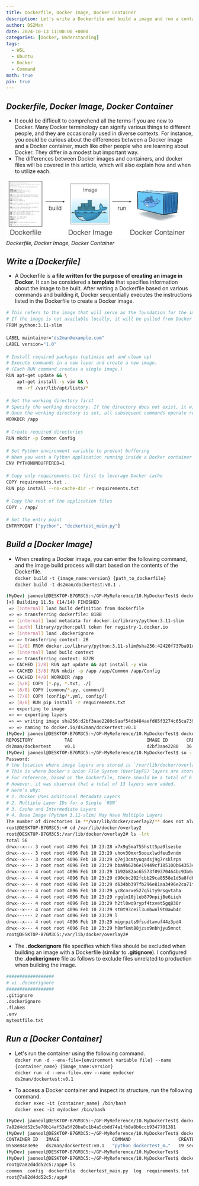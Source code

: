 ```yaml
---
title: Dockerfile, Docker Image, Docker Container
description: Let's write a Dockerfile and build a image and run a container.
author: DS2Man
date: 2024-10-13 11:00:00 +0000
categories: [Docker, Understanding]
tags:
  - WSL
  - Ubuntu
  - Docker
  - Command
math: true
pin: true
---
```


## *Dockerfile, Docker Image, Docker Container*

- It could be difficult to comprehend all the terms if you are new to Docker. Many Docker terminology can signify various things to different people, and they are occasionally used in diverse contexts. For instance, you could be curious about the differences between a Docker image and a Docker container, much like other people who are learning about Docker. They differ in a modest but important way.    
- The differences between Docker images and containers, and docker files will be covered in this article, which will also explain how and when to utilize each.

![Dockerfile, Image, Container](/assets/img/2024-10-12-Docker-Understanding3_1.png)
_Dockerfile, Docker Image, Docker Container_

## *Write a [Dockerfile]*

- A Dockerfile is **a file written for the purpose of creating an image in Docker**.  It can be considered a **template** that specifies information about the image to be built.  After writing a Dockerfile based on various commands and building it, Docker sequentially executes the instructions listed in the Dockerfile to create a Docker image.

<!--
https://hstory0208.tistory.com/entry/Docker-dockerfile의-개념과-작성법에-대해-알아보자
도커파일은 **docker 에서 이미지를 생성하기 위한 용도로 작성하는 파일**이다.
만들 이미지에 대한 정보를 기술해 둔 템플릿(template) 이라고 보면 된다.
여러가지 명령어를 토대로 Dockerfile을 작성한 후 빌드면 Docker는 Dockerfile에 나열된 명령문을 차례대로 수행하며 DockerImage를 생성한다.
-->

```bash
# This refers to the image that will serve as the foundation for the image being created.  
# If the image is not available locally, it will be pulled from Docker Hub.
FROM python:3.11-slim

LABEL maintainer="ds2man@example.com"
LABEL version="1.0"

# Install required packages (optimize apt and clean up)
# Execute commands in a new layer and create a new image.  
# (Each RUN command creates a single image.)
RUN apt-get update && \
    apt-get install -y vim && \
    rm -rf /var/lib/apt/lists/*

# Set the working directory first
# Specify the working directory. If the directory does not exist, it will be created.  
# Once the working directory is set, all subsequent commands operate relative to this directory
WORKDIR /app

# Create required directories
RUN mkdir -p Common Config

# Set Python environment variable to prevent buffering
# When you want a Python application running inside a Docker container to output logs immediately.
ENV PYTHONUNBUFFERED=1 

# Copy only requirements.txt first to leverage Docker cache
COPY requirements.txt .
RUN pip install --no-cache-dir -r requirements.txt

# Copy the rest of the application files
COPY . /app/

# Set the entry point
ENTRYPOINT ["python", "dockertest_main.py"]
```

## *Build a [Docker Image]*

- When creating a Docker image, you can enter the following command, and the image build process will start based on the contents of the Dockerfile.     
	`docker build -t {image_name:version} {path_to_dockerfile}`    
	`docker build -t ds2man/dockertest:v0.1 .`   

<!--
도커 이미지를 만들 때 아래와 같이 명령어를 입력하면 작성한 도커파일의 내용을 기반으로 이미지 빌드가 시작된다.
-->

```bash
(MyDev) jaoneol@DESKTOP-B7GM3C5:~/GP-MyReference/10.MyDockerTest$ docker build -t ds2man/dockertest:v0.1 .
[+] Building 11.5s (14/14) FINISHED                                                                                                                                                                                                                  docker:default
 => [internal] load build definition from dockerfile                                                                                                                                                                                                           0.0s
 => => transferring dockerfile: 818B                                                                                                                                                                                                                           0.0s
 => [internal] load metadata for docker.io/library/python:3.11-slim                                                                                                                                                                                            1.7s
 => [auth] library/python:pull token for registry-1.docker.io                                                                                                                                                                                                  0.0s
 => [internal] load .dockerignore                                                                                                                                                                                                                              0.0s
 => => transferring context: 2B                                                                                                                                                                                                                                0.0s
 => [1/8] FROM docker.io/library/python:3.11-slim@sha256:42420f737ba91d509fc60d5ed65ed0492678a90c561e1fa08786ae8ba8b52eda                                                                                                                                      0.0s
 => [internal] load build context                                                                                                                                                                                                                              0.0s
 => => transferring context: 877B                                                                                                                                                                                                                              0.0s
 => CACHED [2/8] RUN apt update && apt install -y vim                                                                                                                                                                                                          0.0s
 => CACHED [3/8] RUN mkdir -p /app /app/Common /app/Config                                                                                                                                                                                                     0.0s
 => CACHED [4/8] WORKDIR /app                                                                                                                                                                                                                                  0.0s
 => [5/8] COPY [*.py, *.txt, ./]                                                                                                                                                                                                                               0.0s
 => [6/8] COPY [common/*.py, common/]                                                                                                                                                                                                                          0.0s
 => [7/8] COPY [config/*.yml, config/]                                                                                                                                                                                                                         0.0s
 => [8/8] RUN pip install -r requirements.txt                                                                                                                                                                                                                  9.0s
 => exporting to image                                                                                                                                                                                                                                         0.6s 
 => => exporting layers                                                                                                                                                                                                                                        0.5s 
 => => writing image sha256:d2bf3aae2280c9aaf54db484aefd65f3274c65ca739611b989a12de1febcb489                                                                                                                                                                   0.0s 
 => => naming to docker.io/ds2man/dockertest:v0.1                                                                                                                                                                                                              0.0s 
(MyDev) jaoneol@DESKTOP-B7GM3C5:~/GP-MyReference/10.MyDockerTest$ docker images
REPOSITORY            TAG                            IMAGE ID       CREATED          SIZE                                                                                                                                                                           
ds2man/dockertest     v0.1                           d2bf3aae2280   36 seconds ago   440MB
(MyDev) jaoneol@DESKTOP-B7GM3C5:~/GP-MyReference/10.MyDockerTest$ su -
Password: 
# the location where image layers are stored is `/var/lib/docker/overlay2`.    
# This is where Docker's Union File System (OverlayFS) layers are stored.
# For reference, based on the Dockerfile, there should be a total of 6 layers(1 `FROM`, 3 `RUN`, and 2 `COPY`). 
# However, it was observed that a total of 13 layers were added.
# Here’s why:
# 1. Docker Uses Additional Metadata Layers
# 2. Multiple Layer IDs for a Single `RUN`
# 3. Cache and Intermediate Layers
# 4. Base Image (Python 3.11-slim) May Have Multiple Layers
The number of directories in **/var/lib/docker/overlay2/** does not always directly correspond to the number of layers in your Docker image. Here’s why:
root@DESKTOP-B7GM3C5:~# cd /var/lib/docker/overlay2
root@DESKTOP-B7GM3C5:/var/lib/docker/overlay2# ls -lrt
total 56
drwx--x--- 3 root root 4096 Feb 10 23:28 x7x9g5ma755hstt5pa9lsesbe
drwx--x--- 3 root root 4096 Feb 10 23:29 uhov30mxr5oouxlwdfeu5vndm
drwx--x--- 3 root root 4096 Feb 10 23:29 q7ej3cmtyuqadsj9g7rsklrpn
drwx--x--- 3 root root 4096 Feb 10 23:29 bba9b62b6e19449cf185100b6435349ea98942de2ff8f30415909d62aadb5cc7
drwx--x--- 4 root root 4096 Feb 10 23:29 1b92b82ac65573f09370464bc93b0494317c67a2e1d53fd39d348e6119d5b153
drwx--x--- 4 root root 4096 Feb 10 23:29 d90cbc202fcbb29ca8558e1d5a8fd601751739eb65939aadf0a217f2f587630d
drwx--x--- 4 root root 4096 Feb 10 23:29 d634bb397fb296e81aa3496e2ca71fb7e84a86e45ca4b135e4b280c08609ad6f
drwx--x--- 4 root root 4096 Feb 10 23:29 yc8cnrxe527q5ity9rsgvtaha
drwx--x--- 4 root root 4096 Feb 10 23:29 rgqlm10jleb879npij8e6iiqh
drwx--x--- 4 root root 4096 Feb 10 23:29 h2tl0wo9rypf4txvet5gq830r
drwx--x--- 4 root root 4096 Feb 10 23:29 st0t93ceil3umbwnl9t0awb4c
drwx------ 2 root root 4096 Feb 10 23:29 l
drwx--x--- 4 root root 4096 Feb 10 23:29 migrpzts9fsudtavuf44z3pd4
drwx--x--- 4 root root 4096 Feb 10 23:29 h0mfkmt88jzso9nbhjyu5mnot
root@DESKTOP-B7GM3C5:/var/lib/docker/overlay2# 
```

- The **.dockerignore** file specifies which files should be excluded when building an image with a Dockerfile (similar to **.gitignore**).  I configured the **.dockerignore** file as follows to exclude files unrelated to production when building the image.

<!--
**.dockerignore**파일은 Dockerfile로 이미지를 빌드할 때 어떤 파일을 제외시킬 것인지를 명시하는 파일입니다.(.gitignore와 유사함)
**.dockerignore**파일을 다음과 같이 구성하여 프로덕션과 관련없는 파일들을 이미지를 빌드할 때 제외시켜 주었습니다.
-->

```bash
##################
# vi .dockerignore
##################
.gitignore
.dockerignore
.flake8
.env
mytestfile.txt
```

## *Run a [Docker Container]*

- Let's run the container using the following command.    
	`docker run -d --env-file={environment variable file} --name {container_name} {image_name:version}`    
	`docker run -d --env-file=.env --name mydocker ds2man/dockertest:v0.1`

- To access a Docker container and inspect its structure, run the following command.    
	`docker exec -it {container_name} /bin/bash`    
	`docker exec -it mydocker /bin/bash`

```bash
(MyDev) jaoneol@DESKTOP-B7GM3C5:~/GP-MyReference/10.MyDockerTest$ docker run -d --env-file=.env --name mydocker ds2man/dockertest:v0.1
7a82d4dd52c5e78b14af53a5f28ba0c1b4a5cbdd74a1fb8a8b6ccb9347701381
(MyDev) jaoneol@DESKTOP-B7GM3C5:~/GP-MyReference/10.MyDockerTest$ docker ps
CONTAINER ID   IMAGE                    COMMAND                  CREATED          STATUS          PORTS     NAMES
0558e84e3e9e   ds2man/dockertest:v0.1   "python dockertest_m…"   19 seconds ago   Up 18 seconds             mydocker
(MyDev) jaoneol@DESKTOP-B7GM3C5:~/GP-MyReference/10.MyDockerTest$ 
(MyDev) jaoneol@DESKTOP-B7GM3C5:~/GP-MyReference/10.MyDockerTest$ docker exec -it mydocker /bin/bash
root@7a82d4dd52c5:/app# ls
common  config  dockerfile  dockertest_main.py  log  requirements.txt
root@7a82d4dd52c5:/app# 
```
